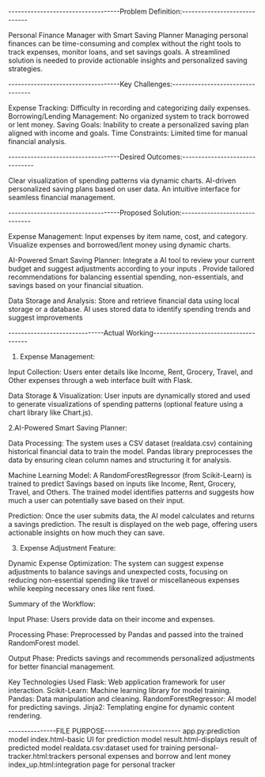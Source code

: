 -----------------------------------Problem Definition:-----------------------------

Personal Finance Manager with Smart Saving Planner
Managing personal finances can be time-consuming and complex without the right tools to track expenses, monitor loans, and set savings goals. A streamlined solution is needed to provide actionable insights and personalized saving strategies.

-----------------------------------Key Challenges:---------------------------------

Expense Tracking: Difficulty in recording and categorizing daily expenses.
Borrowing/Lending Management: No organized system to track borrowed or lent money.
Saving Goals: Inability to create a personalized saving plan aligned with income and goals.
Time Constraints: Limited time for manual financial analysis.

-----------------------------------Desired Outcomes:-------------------------------

Clear visualization of spending patterns via dynamic charts.
AI-driven personalized saving plans based on user data.
An intuitive interface for seamless financial management.

-----------------------------------Proposed Solution:------------------------------ 

Expense Management:
Input expenses by item name, cost, and category.
Visualize expenses and borrowed/lent money using dynamic charts.

AI-Powered Smart Saving Planner:
Integrate a  AI tool to review your current budget and suggest adjustments according to your inputs .
Provide tailored recommendations for balancing essential spending, non-essentials, and savings based on your financial situation.

Data Storage and Analysis:
Store and retrieve financial data using local storage or a database.
AI uses stored data to identify spending trends and suggest improvements

------------------------------Actual Working--------------------------------------
1. Expense Management:
   
Input Collection:
Users enter details like Income, Rent, Grocery, Travel, and Other expenses through a web interface built with Flask.

Data Storage & Visualization:
User inputs are dynamically stored and used to generate visualizations of spending patterns (optional feature using a chart library like Chart.js).

2.AI-Powered Smart Saving Planner:
 
Data Processing:
The system uses a CSV dataset (realdata.csv) containing historical financial data to train the model.
Pandas library preprocesses the data by ensuring clean column names and structuring it for analysis.

Machine Learning Model:
A RandomForestRegressor (from Scikit-Learn) is trained to predict Savings based on inputs like Income, Rent, Grocery, Travel, and Others.
The trained model identifies patterns and suggests how much a user can potentially save based on their input.

Prediction:
Once the user submits data, the AI model calculates and returns a savings prediction.
The result is displayed on the web page, offering users actionable insights on how much they can save.

3. Expense Adjustment Feature:
   
Dynamic Expense Optimization:
The system can suggest expense adjustments to balance savings and unexpected costs, focusing on reducing non-essential spending like travel or miscellaneous expenses while keeping necessary ones like rent fixed.

Summary of the Workflow:

Input Phase: Users provide data on their income and expenses.

Processing Phase:
Preprocessed by Pandas and passed into the trained RandomForest model.

Output Phase:
Predicts savings and recommends personalized adjustments for better financial management.



Key Technologies Used
Flask: Web application framework for user interaction.
Scikit-Learn: Machine learning library for model training.
Pandas: Data manipulation and cleaning.
RandomForestRegressor: AI model for predicting savings.
Jinja2: Templating engine for dynamic content rendering.

---------------FILE PURPOSE------------------------
app.py:prediction model
index.html-basic UI for prediction model
result.html-displays result of predicted model
realdata.csv:dataset used for training
personal-tracker.html:trackers personal expenses and borrow and lent money
index_up.html:integration page for personal tracker




